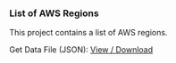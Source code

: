 ### List of AWS Regions

This project contains a list of AWS regions.

Get Data File (JSON): <a href="./data.json">View / Download</a>
